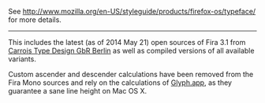 See http://www.mozilla.org/en-US/styleguide/products/firefox-os/typeface/ for more details.

----

This includes the latest (as of 2014 May 21) open sources of Fira 3.1 from
[Carrois Type Design GbR Berlin](http://dev.carrois.com) as well as compiled
versions of all available variants.

Custom ascender and descender calculations have been removed from the Fira Mono
sources and rely on the calculations of [Glyph.app](http://www.glyphapp.com), as
they guarantee a sane line height on Mac OS X.
